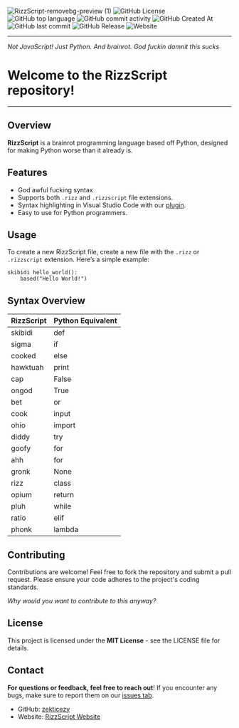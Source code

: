 ![RizzScript-removebg-preview (1)](https://github.com/user-attachments/assets/58008d30-28e5-4cd9-ab47-d0fbd159c90e)
![GitHub License](https://img.shields.io/github/license/zekticezy/rizzscript) ![GitHub top language](https://img.shields.io/github/languages/top/zekticezy/rizzscript) ![GitHub commit activity](https://img.shields.io/github/commit-activity/m/zekticezy/rizzscript) ![GitHub Created At](https://img.shields.io/github/created-at/zekticezy/rizzscript) ![GitHub last commit](https://img.shields.io/github/last-commit/zekticezy/rizzscript) ![GitHub Release](https://img.shields.io/github/v/release/zekticezy/rizzscript?label=latest%20compiler%20version)
 ![Website](https://img.shields.io/website?url=https%3A%2F%2Frizzscript.zekkie.dev) 

------

*Not JavaScript! Just Python. And brainrot. God fuckin damnit this sucks*

# Welcome to the **RizzScript** repository!

------

## Overview
**RizzScript** is a brainrot programming language based off Python, designed for making Python worse than it already is.

## Features
- God awful fucking syntax
- Supports both `.rizz` and `.rizzscript` file extensions.
- Syntax highlighting in Visual Studio Code with our [plugin](https://github.com/zekticezy/RizzScriptVSC).
- Easy to use for Python programmers.

## Usage 

To create a new RizzScript file, create a new file with the `.rizz` or `.rizzscript` extension. Here’s a simple example: 

```
skibidi hello_world():    
	based("Hello World!")
```

## Syntax Overview
| RizzScript | Python Equivalent |
| ---------- | ----------------- |
| skibidi    | def               |
| sigma      | if                |
| cooked     | else              |
| hawktuah   | print             |
| cap        | False             |
| ongod      | True              |
| bet        | or                |
| cook       | input             |
| ohio       | import            |
| diddy      | try               |
| goofy      | for               |
| ahh        | for               |
| gronk      | None              |
| rizz       | class             |
| opium      | return            |
| pluh       | while             |
| ratio      | elif              |
| phonk      | lambda            |

## Contributing

Contributions are welcome! Feel free to fork the repository and submit a pull request. Please ensure your code adheres to the project's coding standards.

*Why would you want to contribute to this anyway?*

## License

This project is licensed under the **MIT License** - see the LICENSE file for details.

## Contact

**For questions or feedback, feel free to reach out**! If you encounter any bugs, make sure to report them on our [issues tab](https://github.com/zekticezy/RizzScript/issues).

- GitHub: [zekticezy](https://github.com/zekticezy)
- Website: [RizzScript Website](https://rizzscript.zekkie.dev)
